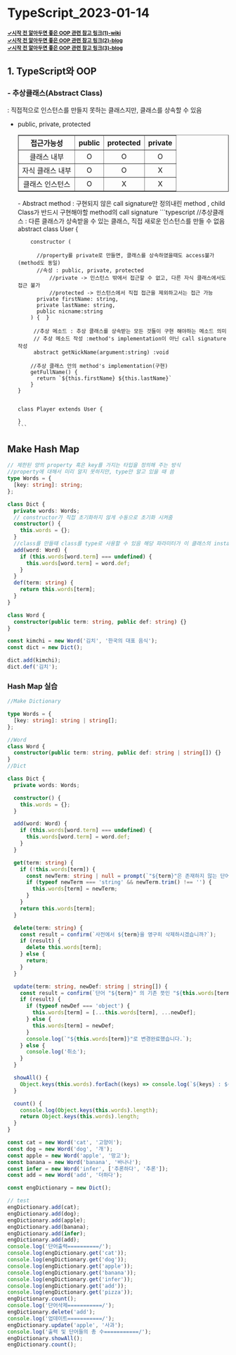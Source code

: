 # TypeScript_2023-01-14

<a target="_blank" href="https://en.wikipedia.org/wiki/Object-oriented_programming"><small><strong> ✓시작 전 알아두면 좋은 OOP 관련 참고 링크(1)-wiki</strong></small></a>
<br>
<a target="_blank" href="https://velog.io/@hygoogi/%EA%B8%B0%EC%88%A0%EB%A9%B4%EC%A0%91-%EC%A4%80%EB%B9%84%ED%95%98%EA%B8%B0#java"><small><strong> ✓시작 전 알아두면 좋은 OOP 관련 참고 링크(2)-blog</strong></small></a>
<br>
<a target="_blank" href="https://velog.io/@hkoo9329/OOPObject-Oriented-Programming-%EA%B0%9D%EC%B2%B4-%EC%A7%80%ED%96%A5-%ED%94%84%EB%A1%9C%EA%B7%B8%EB%9E%98%EB%B0%8D-%EC%9D%B4%EB%9E%80"><small><strong> ✓시작 전 알아두면 좋은 OOP 관련 참고 링크(3)-blog</strong></small></a>

## 1. TypeScript와 OOP

### - 추상클래스(Abstract Class)

: 직접적으로 인스턴스를 만들지 못하는 클래스지만, 클래스를 상속할 수 있음

- public, private, protected
  <table style="text-align:center;" border="1">
    <thead>
      <tr>
        <th>접근가능성</th>
        <th>public</th>
        <th>protected</th>
        <th>private</th>
      </tr>
    </thead>
    <tbody>
      <tr>
        <td>클래스 내부</td>
        <td>O</td>
        <td>O</td>
        <td>O</td>
      </tr>
      <tr>
        <td>자식 클래스 내부</td>
        <td>O</td>
        <td>O</td>
        <td>X</td>
      </tr>
      <tr>
        <td>클래스 인스턴스</td>
        <td>O</td>
        <td>X</td>
        <td>X</td>
      </tr>
    </tbody>
  </table>
  - Abstract method : 구현되지 않은 call signature만 정의내린 method , child Class가 반드시 구현해야할 method의 call signature
      ```typescript
      //추상클래스 : 다른 클래스가 상속받을 수 있는 클래스, 직접 새로운 인스턴스를 만들 수 없음
      abstract class User {

          constructor (

            //property를 private로 만들면, 클래스를 상속하였을때도 access불가 (method도 동일)
            //속성 : public, private, protected
                //private -> 인스턴스 밖에서 접근할 수 없고, 다른 자식 클래스에서도 접근 불가
                //protected -> 인스턴스에서 직접 접근을 제외하고서는 접근 가능
            private firstName: string,
            private lastName: string,
            public nicname:string
          ) {  }

           //추상 메소드 : 추상 클래스를 상속받는 모든 것들이 구현 해야하는 메소드 의미
           // 추상 메소드 작성 :method's implementation이 아닌 call signature 작성
           abstract getNickName(argument:string) :void

          //추상 클래스 안의 method's implementation(구현)
          getFullName() {
            return `${this.firstName} ${this.lastName}`
          }
      }


      class Player extends User {

      }
      ```

## Make Hash Map

```typescript
// 제한된 양의 property 혹은 key를 가지는 타입을 정의해 주는 방식
//property에 대해서 미리 알지 못하지만, type만 알고 있을 때 씀
type Words = {
  [key: string]: string;
};

class Dict {
  private words: Words;
  // constructor가 직접 초기화하지 않게 수동으로 초기화 시켜줌
  constructor() {
    this.words = {};
  }
  //class를 만들때 class를 type로 사용할 수 있음 해당 파라미터가 이 클래스의 instance 이길 원하면 이렇게 쓸 수 있음
  add(word: Word) {
    if (this.words[word.term] === undefined) {
      this.words[word.term] = word.def;
    }
  }
  def(term: string) {
    return this.words[term];
  }
}

class Word {
  constructor(public term: string, public def: string) {}
}

const kimchi = new Word('김치', '한국의 대표 음식');
const dict = new Dict();

dict.add(kimchi);
dict.def('김치');
```

### Hash Map 실습

```typescript
//Make Dictionary

type Words = {
  [key: string]: string | string[];
};

//Word
class Word {
  constructor(public term: string, public def: string | string[]) {}
}
//Dict

class Dict {
  private words: Words;

  constructor() {
    this.words = {};
  }

  add(word: Word) {
    if (this.words[word.term] === undefined) {
      this.words[word.term] = word.def;
    }
  }

  get(term: string) {
    if (!this.words[term]) {
      const newTerm: string | null = prompt(`"${term}"은 존재하지 않는 단어입니다. 단어의 뜻을 정의해주세요`, '');
      if (typeof newTerm === 'string' && newTerm.trim() !== '') {
        this.words[term] = newTerm;
      }
    }
    return this.words[term];
  }

  delete(term: string) {
    const result = confirm(`사전에서 ${term}을 영구히 삭제하시겠습니까?`);
    if (result) {
      delete this.words[term];
    } else {
      return;
    }
  }

  update(term: string, newDef: string | string[]) {
    const result = confirm(`단어 "${term}" 의 기존 뜻인 "${this.words[term]}"를 "${newDef}"로 변경하시겠습니까?`);
    if (result) {
      if (typeof newDef === 'object') {
        this.words[term] = [...this.words[term], ...newDef];
      } else {
        this.words[term] = newDef;
      }
      console.log(`"${this.words[term]}"로 변경완료했습니다.`);
    } else {
      console.log('취소');
    }
  }

  showAll() {
    Object.keys(this.words).forEach((keys) => console.log(`${keys} : ${this.words[keys]}`));
  }

  count() {
    console.log(Object.keys(this.words).length);
    return Object.keys(this.words).length;
  }
}

const cat = new Word('cat', '고양이');
const dog = new Word('dog', '개');
const apple = new Word('apple', '망고');
const banana = new Word('banana', '바나나');
const infer = new Word('infer', ['추론하다', '추론']);
const add = new Word('add', '더하다');

const engDictionary = new Dict();

// test
engDictionary.add(cat);
engDictionary.add(dog);
engDictionary.add(apple);
engDictionary.add(banana);
engDictionary.add(infer);
engDictionary.add(add);
console.log('단어출력==========/');
console.log(engDictionary.get('cat'));
console.log(engDictionary.get('dog'));
console.log(engDictionary.get('apple'));
console.log(engDictionary.get('banana'));
console.log(engDictionary.get('infer'));
console.log(engDictionary.get('add'));
console.log(engDictionary.get('pizza'));
engDictionary.count();
console.log('단어삭제===========/');
engDictionary.delete('add');
console.log('업데이트===========/');
engDictionary.update('apple', '사과');
console.log('출력 및 단어들의 총 수===========/');
engDictionary.showAll();
engDictionary.count();
```
